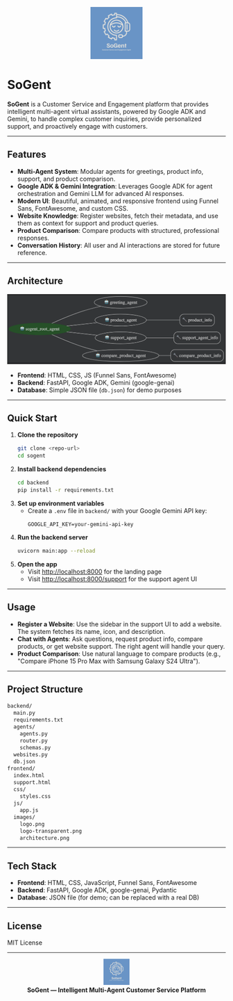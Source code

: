 <p align="center">
  <img src="frontend/images/logo.png" alt="SoGent Logo" width="120" />
</p>

# SoGent

**SoGent** is a Customer Service and Engagement platform that provides intelligent multi-agent virtual assistants, powered by Google ADK and Gemini, to handle complex customer inquiries, provide personalized support, and proactively engage with customers.

---

## Features

- **Multi-Agent System**: Modular agents for greetings, product info, support, and product comparison.
- **Google ADK & Gemini Integration**: Leverages Google ADK for agent orchestration and Gemini LLM for advanced AI responses.
- **Modern UI**: Beautiful, animated, and responsive frontend using Funnel Sans, FontAwesome, and custom CSS.
- **Website Knowledge**: Register websites, fetch their metadata, and use them as context for support and product queries.
- **Product Comparison**: Compare products with structured, professional responses.
- **Conversation History**: All user and AI interactions are stored for future reference.

---

## Architecture

<p align="center">
  <img src="frontend/images/architecture.png" alt="SoGent Architecture" width="600" />
</p>

- **Frontend**: HTML, CSS, JS (Funnel Sans, FontAwesome)
- **Backend**: FastAPI, Google ADK, Gemini (google-genai)
- **Database**: Simple JSON file (`db.json`) for demo purposes

---

## Quick Start

1. **Clone the repository**
   ```bash
   git clone <repo-url>
   cd sogent
   ```
2. **Install backend dependencies**
   ```bash
   cd backend
   pip install -r requirements.txt
   ```
3. **Set up environment variables**
   - Create a `.env` file in `backend/` with your Google Gemini API key:
     ```env
     GOOGLE_API_KEY=your-gemini-api-key
     ```
4. **Run the backend server**
   ```bash
   uvicorn main:app --reload
   ```
5. **Open the app**
   - Visit [http://localhost:8000](http://localhost:8000) for the landing page
   - Visit [http://localhost:8000/support](http://localhost:8000/support) for the support agent UI

---

## Usage

- **Register a Website**: Use the sidebar in the support UI to add a website. The system fetches its name, icon, and description.
- **Chat with Agents**: Ask questions, request product info, compare products, or get website support. The right agent will handle your query.
- **Product Comparison**: Use natural language to compare products (e.g., "Compare iPhone 15 Pro Max with Samsung Galaxy S24 Ultra").

---

## Project Structure

```
backend/
  main.py
  requirements.txt
  agents/
    agents.py
    router.py
    schemas.py
  websites.py
  db.json
frontend/
  index.html
  support.html
  css/
    styles.css
  js/
    app.js
  images/
    logo.png
    logo-transparent.png
    architecture.png
```

---

## Tech Stack

- **Frontend**: HTML, CSS, JavaScript, Funnel Sans, FontAwesome
- **Backend**: FastAPI, Google ADK, google-genai, Pydantic
- **Database**: JSON file (for demo; can be replaced with a real DB)

---

## License

MIT License

---

<p align="center">
  <img src="frontend/images/logo.png" alt="SoGent Logo" width="60" />
  <br>
  <b>SoGent &mdash; Intelligent Multi-Agent Customer Service Platform</b>
</p>
